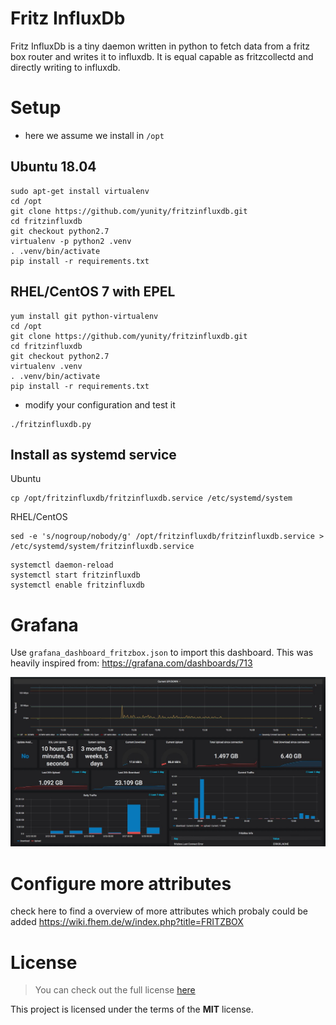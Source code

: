 # Fritz InfluxDb

Fritz InfluxDb is a tiny daemon written in python to fetch data from a fritz box router and writes it to influxdb.
It is equal capable as fritzcollectd and directly writing to influxdb.

# Setup
* here we assume we install in ```/opt```

## Ubuntu 18.04
```
sudo apt-get install virtualenv
cd /opt
git clone https://github.com/yunity/fritzinfluxdb.git
cd fritzinfluxdb
git checkout python2.7
virtualenv -p python2 .venv
. .venv/bin/activate
pip install -r requirements.txt
```

## RHEL/CentOS 7 with EPEL
```
yum install git python-virtualenv
cd /opt
git clone https://github.com/yunity/fritzinfluxdb.git
cd fritzinfluxdb
git checkout python2.7
virtualenv .venv
. .venv/bin/activate
pip install -r requirements.txt
```

* modify your configuration and test it
```
./fritzinfluxdb.py
```

## Install as systemd service
Ubuntu
```
cp /opt/fritzinfluxdb/fritzinfluxdb.service /etc/systemd/system
```
RHEL/CentOS
```
sed -e 's/nogroup/nobody/g' /opt/fritzinfluxdb/fritzinfluxdb.service > /etc/systemd/system/fritzinfluxdb.service
```

```
systemctl daemon-reload
systemctl start fritzinfluxdb
systemctl enable fritzinfluxdb
```

# Grafana

Use ```grafana_dashboard_fritzbox.json``` to import this dashboard.
This was heavily inspired from: https://grafana.com/dashboards/713

![Grafan Dashboard](grafana_dashboard.jpg)

# Configure more attributes

check here to find a overview of more attributes which probaly could be added
https://wiki.fhem.de/w/index.php?title=FRITZBOX

# License
>You can check out the full license [here](LICENSE.txt)

This project is licensed under the terms of the **MIT** license.
